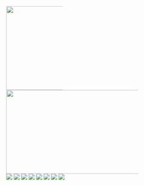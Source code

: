 <div style="width:30%">
    <img src=https://github-readme-stats.vercel.app/api/top-langs/?username=qitas&show_icons=true&hide_border=true&theme=dark&hide=CSS,JavaScript height=225 width=225/>
</div>
<div style="width:70%">
    <img style="zoom:100%" src=https://github-readme-stats.vercel.app/api?username=qitas&show_icons=true&theme=prussian height=225 width=625 />
</div>
<div>
    <img style="zoom:100%" src=http://182.61.61.133/github.gif />
    <img style="zoom:100%" src=http://182.61.61.133/github.gif />
    <img style="zoom:100%" src=http://182.61.61.133/github.gif />
    <img style="zoom:100%" src=http://182.61.61.133/github.gif />
    <img style="zoom:100%" src=http://182.61.61.133/github.gif />
    <img style="zoom:100%" src=http://182.61.61.133/github.gif />
    <img style="zoom:100%" src=http://182.61.61.133/github.gif />
    <img style="zoom:100%" src=http://182.61.61.133/github.gif />
</div>
</div>


